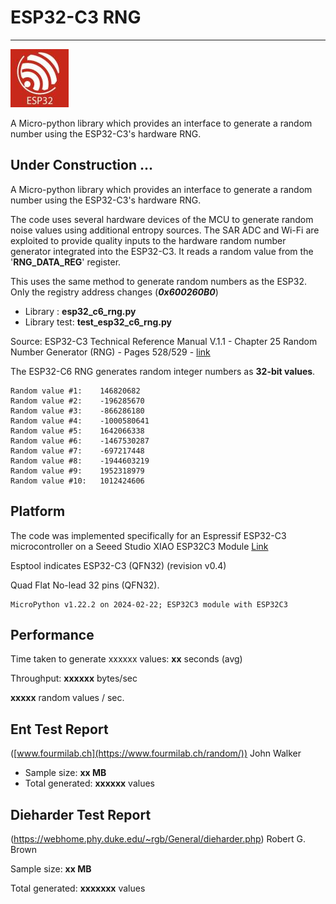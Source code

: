# ESP32-C3 RNG
---

![Link](https://github.com/MicroControleurMonde/ESP32_RNG/blob/main/Reports/ESP32download.jpg)

A Micro-python library which provides an interface to generate a random number using the ESP32-C3's hardware RNG.


## Under Construction ...

A Micro-python library which provides an interface to generate a random number using the ESP32-C3's hardware RNG.

The code uses several hardware devices of the MCU to generate random noise values using additional entropy sources. The SAR ADC and Wi-Fi are exploited to provide quality inputs to the hardware random number generator integrated into the ESP32-C3. It reads a random value from the '**RNG_DATA_REG**' register.

This uses the same method to generate random numbers as the ESP32. Only the registry address changes (***0x600260B0***)

- Library : **esp32_c6_rng.py**
- Library test: **test_esp32_c6_rng.py**

Source: ESP32-C3 Technical Reference Manual V.1.1 - Chapter 25 Random Number Generator (RNG) - Pages 528/529 -  [link](https://www.espressif.com/sites/default/files/documentation/esp32-c3_technical_reference_manual_en.pdf)

The ESP32-C6 RNG generates random integer numbers as **32-bit values**.

    Random value #1: 	146820682
    Random value #2: 	-196285670
    Random value #3: 	-866286180
    Random value #4: 	-1000580641
    Random value #5: 	1642066338
    Random value #6: 	-1467530287
    Random value #7: 	-697217448
    Random value #8: 	-1944603219
    Random value #9: 	1952318979
    Random value #10: 	1012424606

## Platform
The code was implemented specifically for an Espressif ESP32-C3 microcontroller on a Seeed Studio XIAO ESP32C3 Module [Link](https://www.seeedstudio.com/Seeed-XIAO-ESP32C3-p-5431.html?srsltid=AfmBOoo0va9xPKzG-zCuRxoFXjVCC8uy9bMNLPEuQdSVxHsAHfRzhXAA)

Esptool indicates ESP32-C3 (QFN32) (revision v0.4)

Quad Flat No-lead 32 pins (QFN32).

    MicroPython v1.22.2 on 2024-02-22; ESP32C3 module with ESP32C3

## Performance

Time taken to generate xxxxxx values: **xx** seconds (avg)

Throughput: **xxxxxx** bytes/sec

**xxxxx** random values / sec.

## Ent Test Report

  ([www.fourmilab.ch](https://www.fourmilab.ch/random/)) John Walker
- Sample size: **xx MB**
- Total generated: **xxxxxx** values

## Dieharder Test Report

(https://webhome.phy.duke.edu/~rgb/General/dieharder.php) Robert G. Brown

Sample size: **xx MB**

Total generated: **xxxxxxx** values
